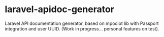 # laravel-apidoc-generator

Laravel API documentation generator, based on mpociot lib with Passport integration and user UUID.
(Work in progress... personal features on test).